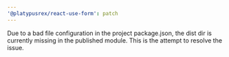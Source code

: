 ```yaml
---
'@platypusrex/react-use-form': patch
---
```


Due to a bad file configuration in the project package.json, the dist dir is currently missing in the published module. This is the attempt to resolve the issue.
